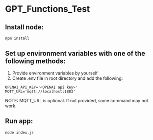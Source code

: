 # GPT_Functions_Test
## Install node:
```bash
npm install
```
## Set up environment variables with one of the following methods:
1) Provide environment variables by yourself
2) Create .env file in root directory and add the following:
```dotenv
OPENAI_API_KEY='<OPENAI api key>'
MQTT_URL='mqtt://localhost:1883'
```

NOTE: MQTT_URL is optional. If not provided, some command may not work.

## Run app:
```bash
node index.js
```